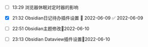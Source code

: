 - [ ] 13:29 浏览器休眠对定时器的影响

- [x] 21:32 Obsidian日记待办插件设置 📅 2022-06-09 ✅ 2022-06-09

- [ ] 22:51 Obsidian主题修改📆2022-06-10

- [ ] 23:13 Obsidian Dataview插件设置📆2022-06-10
